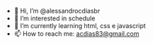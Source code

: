 - 👋 Hi, I’m @alessandrocdiasbr
- 👀 I’m interested in schedule
- 🌱 I’m currently learning html, css e javascript
- 📫 How to reach me: acdias83@gmail.com


<!---
alessandrocdiasbr/alessandrocdiasbr is a ✨ special ✨ repository because its `README.md` (this file) appears on your GitHub profile.
You can click the Preview link to take a look at your changes.
--->
